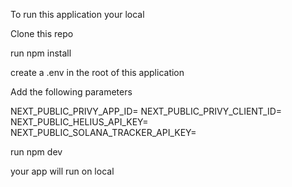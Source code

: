 To run this application your local

Clone this repo

run npm install

create a .env in the root of this application

Add the following parameters

NEXT_PUBLIC_PRIVY_APP_ID=
NEXT_PUBLIC_PRIVY_CLIENT_ID=
NEXT_PUBLIC_HELIUS_API_KEY=
NEXT_PUBLIC_SOLANA_TRACKER_API_KEY=

run npm dev 

your app will run on local